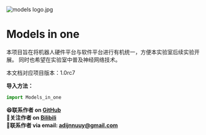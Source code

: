 ![models logo.jpg](https://s2.loli.net/2023/07/25/GVKohREy58dTF3m.jpg)

# Models in one
本项目旨在将机器人硬件平台与软件平台进行有机统一，方便本实验室后续实验开展。  同时也希望在实验室中普及神经网络技术。
<note>
    <p>本文档对应项目版本：1.0rc7</p>
</note>

**导入方法：**
```python
import Models_in_one
```

**😆联系作者 on <a href="https://github.com/Adi-SOUL">GitHub</a>**  
**🎉关注作者 on <a href="https://space.bilibili.com/16067986">Bilibili</a>**  
**💌联系作者 via email:  adijnnuuy@gmail.com**  

